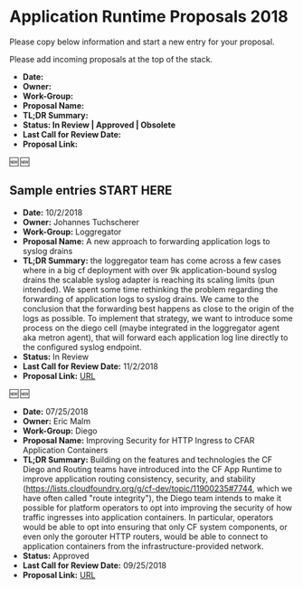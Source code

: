 # Application Runtime Proposals 2018
Please copy below information and start a new entry for your proposal.

Please add incoming proposals at the top of the stack.

- **Date:**
- **Owner:**
- **Work-Group:**
- **Proposal Name:**
- **TL;DR Summary:**
- **Status: In Review | Approved | Obsolete**
- **Last Call for Review Date:**
- **Proposal Link:** 

:new: :new:

## Sample entries START HERE


- **Date:** 10/2/2018
- **Owner:** Johannes Tuchscherer
- **Work-Group:** Loggregator 
- **Proposal Name:** A new approach to forwarding application logs to syslog drains    
- **TL;DR Summary:** the loggregator team has come across a few cases where in a big cf deployment with over 9k application-bound syslog drains the scalable syslog adapter is reaching its scaling limits (pun intended). 
We spent some time rethinking the problem regarding the forwarding of application logs to syslog drains. We came to the conclusion that the forwarding best happens as close to the origin of the logs as possible. To implement that strategy, we want to introduce some process on the diego cell (maybe integrated in the loggregator agent aka metron agent), that will forward each application log line directly to the configured syslog endpoint. 
- **Status:** In Review
- **Last Call for Review Date:** 11/2/2018 
- **Proposal Link:** [URL](https://docs.google.com/document/d/1ufwv33XEDpSLTjEYDnjQKC3KZ-igVn4WQE3o_SJmtYM/edit?usp=sharing)

:new: :new:

- **Date:** 07/25/2018
- **Owner:** Eric Malm
- **Work-Group:** Diego
- **Proposal Name:** Improving Security for HTTP Ingress to CFAR Application Containers
- **TL;DR Summary:** Building on the features and technologies the CF Diego and Routing teams have introduced into the CF App Runtime to improve application routing consistency, security, and stability (https://lists.cloudfoundry.org/g/cf-dev/topic/11900235#7744, which we have often called "route integrity"), the Diego team intends to make it possible for platform operators to opt into improving the security of how traffic ingresses into application containers. In particular, operators would be able to opt into ensuring that only CF system components, or even only the gorouter HTTP routers, would be able to connect to application containers from the infrastructure-provided network.
- **Status:** Approved 
- **Last Call for Review Date:** 09/25/2018
- **Proposal Link:** [URL](https://docs.google.com/document/d/1DjapCLbdgGBmpuWt2P2PV-qm_vUwI_9IZHae9TbN_Pw/edit)



